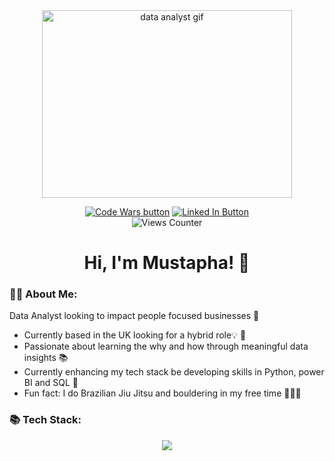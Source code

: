 <div id="header" align="center"> 
 <img src="https://www.echelonedge.com/wp-content/themes/echelon/assets/img/echelon-data-quipo.gif" alt="data analyst gif" width="400" height="300">
<div id="header" align="center"> 
 
  <a href="https://www.codewars.com/users/Mustaphariaz"><img src="https://img.shields.io/badge/CodeWars-red?logo=codewars&logoColor=white&style=for-the-badge" alt="Code Wars button"/></a>
  <a href="www.linkedin.com/in/mustapha-Riaz"><img src="https://img.shields.io/badge/LinkedIn-blue?logo=linkedin&logoColor=white&style=for-the-badge" alt="Linked In Button"/></a>
  <br>
  <img src="https://komarev.com/ghpvc/?username=henderson907&style=flat-square&color=orange" alt="Views Counter"/>
  </div> 
<h1> Hi, I'm Mustapha! 👋</h1>

<div id="header" align="left"> 
 
### 🙇🏽 About Me:
Data Analyst looking to impact people focused businesses 💪
* Currently based in the UK looking for a hybrid role💡 🌟
* Passionate about learning the why and how through meaningful data insights 📚 
* Currently enhancing my tech stack be developing skills in Python, power BI and SQL 🚀
* Fun fact: I do Brazilian Jiu Jitsu and bouldering in my free time 🥋🧗🏾

<div id="header" align="left"> 
 
### 📚 Tech Stack:
<p align="center">
  <a href="https://skillicons.dev">
    <img src="https://skillicons.dev/icons?i=github,py,postgres,mysql,gcp,vscode"/>
  </a>
</p>
